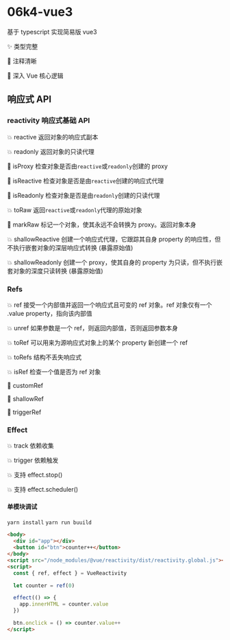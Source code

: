 <!--
 * @Author: YeWei Wang
 * @Date: 2022-02-08 19:48:11
 * @WeChat: Studio06k4
 * @Motto: 求知若渴，虚心若愚
 * @Description: readme
 * @LastEditTime: 2022-03-03 14:32:09
 * @Version: 06k4 vue3
 * @FilePath: \06k4-vue3\README.md
-->

# 06k4-vue3

基于 typescript 实现简易版 vue3

✨ 类型完整

👏 注释清晰

🎈 深入 Vue 核心逻辑

## 响应式 API

### reactivity 响应式基础 API

💥 reactive 返回对象的响应式副本

💥 readonly 返回对象的只读代理

🚫 isProxy 检查对象是否由`reactive`或`readonly`创建的 proxy

🚫 isReactive 检查对象是否是由`reactive`创建的响应式代理

🚫 isReadonly 检查对象是否是由`readonly`创建的只读代理

💥 toRaw 返回`reactive`或`readonly`代理的原始对象

🚫 markRaw 标记一个对象，使其永远不会转换为 proxy。返回对象本身

💥 shallowReactive 创建一个响应式代理，它跟踪其自身 property 的响应性，但不执行嵌套对象的深层响应式转换 (暴露原始值)

💥 shallowReadonly 创建一个 proxy，使其自身的 property 为只读，但不执行嵌套对象的深度只读转换 (暴露原始值)

### Refs

💥 ref 接受一个内部值并返回一个响应式且可变的 ref 对象。ref 对象仅有一个 .value property，指向该内部值

💥 unref 如果参数是一个 ref，则返回内部值，否则返回参数本身

💥 toRef 可以用来为源响应式对象上的某个 property 新创建一个 ref

💥 toRefs 结构不丢失响应式

💥 isRef 检查一个值是否为 ref 对象

🚫 customRef

🚫 shallowRef

🚫 triggerRef

### Effect

💥 track 依赖收集

💥 trigger 依赖触发

💥 支持 effect.stop()

💥 支持 effect.scheduler()

#### 单模块调试

`yarn install`
`yarn run buuild`

```HTML
<body>
  <div id="app"></div>
  <button id="btn">counter++</button>
</body>
<script src="/node_modules/@vue/reactivity/dist/reactivity.global.js"></script>
<script>
  const { ref, effect } = VueReactivity

  let counter = ref(0)

  effect(() => {
    app.innerHTML = counter.value
  })

  btn.onclick = () => counter.value++
</script>


```
